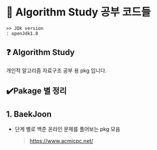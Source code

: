# 📃 Algorithm Study 공부 코드들
```
>> JDk version
: openJdk1.8
```

## ❓ Algorithm Study
개인적 알고리즘 자료구조 공부 용 pkg 입니다.

## ✔️Pakage 별 정리

## 1. BaekJoon 
- 단계 별로 백준 온라인 문제를 풀어보는 pkg 모음
  > https://www.acmicpc.net/

